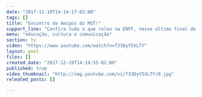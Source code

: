 ```yaml
---
date: "2017-12-19T14:14:17-02:00"
tags: []
title: "Encontro de Amigos do MST!"
support_line: "Confira tudo o que rolou na ENFF, nesse último final de semana. "
menu: "educação, cultura e comunicação"
section: tv
video: "https://www.youtube.com/watch?v=f33DyY5XLTY"
layout: post
files: []
created_date: "2017-12-19T14:14:55-02:00"
published: true
video_thumbnail: "http://img.youtube.com/vi/f33DyY5XLTY/0.jpg"
releated_posts: []

---
```

